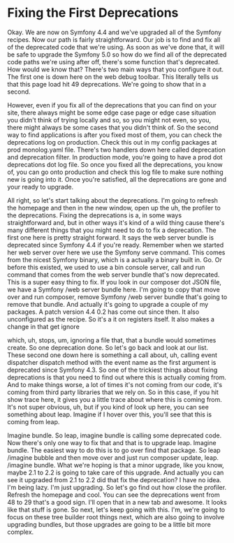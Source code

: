 # Fixing the First Deprecations

Okay. We are now on Symfony 4.4 and we've upgraded all of the Symfony recipes. Now
our path is fairly straightforward. Our job is to find and fix all of the deprecated
code that we're using. As soon as we've done that, it will be safe to upgrade the
Symfony 5.0 so how do we find all of the deprecated code paths we're using after off,
there's some function that's deprecated. How would we know that? There's two main
ways that you configure it out. The first one is down here on the web debug toolbar.
This literally tells us that this page load hit 49 deprecations. We're going to show
that in a second.

However, even if you fix all of the deprecations that you can find on your site,
there always might be some edge case page or edge case situation you didn't think of
trying locally and so, so you might not even, so you, there might always be some
cases that you didn't think of. So the second way to find applications is after you
fixed most of them, you can check the deprecations log on production. Check this out
in my config packages at prod monolog.yaml file. There's two handlers down here
called deprecation and deprecation filter. In production mode, you're going to have a
prod dot deprecations dot log file. So once you fixed all the deprecations, you know
of, you can go onto production and check this log file to make sure nothing new is
going into it. Once you're satisfied, all the deprecations are gone and your ready to
upgrade.

All right, so let's start talking about the deprecations. I'm going to refresh the
homepage and then in the new window, open up the uh, the profiler to the
deprecations. Fixing the deprecations is a, in some ways straightforward and, but in
other ways it's kind of a wild thing cause there's many different things that you
might need to do to fix a deprecation. The first one here is pretty straight forward.
It says the web server bundle is deprecated since Symfony 4.4 if you're ready.
Remember when we started her web server over here we use the Symfony serve command.
This comes from the nicest Symfony binary, which is a actually a binary built in. Go.
Or before this existed, we used to use a bin console server, call and run command
that comes from the web server bundle that's now deprecated. This is a super easy
thing to fix. If you look in our composer dot JSON file, we have a Symfony /web
server bundle here. I'm going to copy that move over and run composer, remove Symfony
/web server bundle that's going to remove that bundle. And actually it's going to
upgrade a couple of my packages. A patch version 4.4 0.2 has come out since then. It
also unconfigured as the recipe. So it's a it on registers itself. It also makes a
change in that get ignore

which, uh, stops, um, ignoring a file that, that a bundle would sometimes create. So
one deprecation done. So let's go back and look at our list. These second one down
here is something a call about, uh, calling event dispatcher dispatch method with the
event name as the first argument is deprecated since Symfony 4.3. So one of the
trickiest things about fixing deprecations is that you need to find out where this is
actually coming from. And to make things worse, a lot of times it's not coming from
our code, it's coming from third party libraries that we rely on. So in this case, if
you hit show trace here, it gives you a little trace about where this is coming from.
It's not super obvious, uh, but if you kind of look up here, you can see something
about leap. Imagine if I hover over this, you'll see that this is coming from leap.

Imagine bundle. So leap, imagine bundle is calling some deprecated code. Now there's
only one way to fix that and that is to upgrade leap. Imagine bundle. The easiest way
to do this is to go over find that package. So leap /imagine bubble and then move
over and just run composer update, leap. /imagine bundle. What we're hoping is that a
minor upgrade, like you know, maybe 2.1 to 2.2 is going to take care of this upgrade.
And actually you can see it upgraded from 2.1 to 2.2 did that fix the deprecation? I
have no idea. I'm being lazy. I'm just upgrading. So let's go find out how close the
profiler. Refresh the homepage and cool. You can see the deprecations went from 48 to
29 that's a good sign. I'll open that in a new tab and awesome. It looks like that
stuff is gone. So next, let's keep going with this. I'm, we're going to focus on
these tree builder root things next, which are also going to involve upgrading
bundles, but those upgrades are going to be a little bit more complex.
